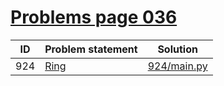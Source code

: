 # [Problems page 036](https://www.e-olymp.com/en/problems?page=36)


| ID  | Problem statement                               | Solution                   |
|-----|-------------------------------------------------|----------------------------|
| 924 | [Ring](https://www.e-olymp.com/en/problems/924) | [924/main.py](924/main.py) |

